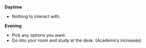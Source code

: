 **Daytime**

- Nothing to interact with.

**Evening**

- Pick any options you want.
- Go into your room and study at the desk. (Academics increases)
